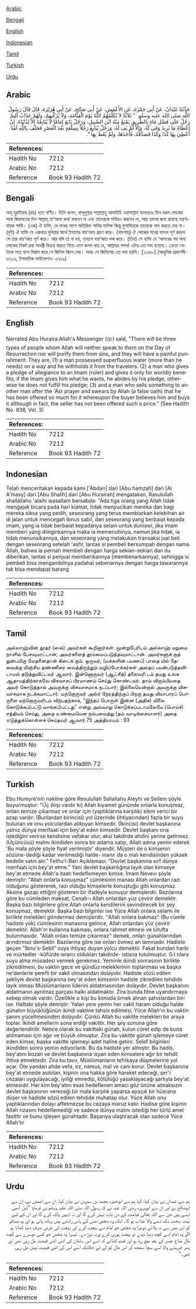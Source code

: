 [Arabic](#arabic)

[Bengali](#bengali)

[English](#english)

[Indonesian](#indonesian)

[Tamil](#tamil)

[Turkish](#turkish)

[Urdu](#urdu)

## Arabic


<div dir="rtl" lang="ar" style={{fontSize:'larger',backgroundColor:'#f8f9fa',padding:20}}>
حَدَّثَنَا عَبْدَانُ، عَنْ أَبِي حَمْزَةَ، عَنِ الأَعْمَشِ، عَنْ أَبِي صَالِحٍ، عَنْ أَبِي هُرَيْرَةَ، قَالَ قَالَ رَسُولُ اللَّهِ صلى الله عليه وسلم ‏ "‏ ثَلاَثَةٌ لاَ يُكَلِّمُهُمُ اللَّهُ يَوْمَ الْقِيَامَةِ، وَلاَ يُزَكِّيهِمْ، وَلَهُمْ عَذَابٌ أَلِيمٌ رَجُلٌ عَلَى فَضْلِ مَاءٍ بِالطَّرِيقِ يَمْنَعُ مِنْهُ ابْنَ السَّبِيلِ، وَرَجُلٌ بَايَعَ إِمَامًا لاَ يُبَايِعُهُ إِلاَّ لِدُنْيَاهُ، إِنْ أَعْطَاهُ مَا يُرِيدُ وَفَى لَهُ، وَإِلاَّ لَمْ يَفِ لَهُ، وَرَجُلٌ يُبَايِعُ رَجُلاً بِسِلْعَةٍ بَعْدَ الْعَصْرِ فَحَلَفَ بِاللَّهِ لَقَدْ أُعْطِيَ بِهَا كَذَا وَكَذَا فَصَدَّقَهُ، فَأَخَذَهَا، وَلَمْ يُعْطَ بِهَا ‏"‏‏.‏
</div>
<div style={{backgroundColor:'#f8f9fa',padding:20, marginBottom: 10}}><table> <thead> <tr> <th>References:</th> <th></th> </tr> </thead> <tbody><tr><td>Hadith No</td><td>7212</td></tr><tr><td>Arabic No</td><td>7212</td></tr><tr><td>Reference</td><td>Book 93 Hadith 72</td></tr></tbody></table></div>

## Bengali


<div dir="ltr" lang="bn" style={{fontSize:'larger',backgroundColor:'#f8f9fa',padding:20}}>
আবূ হুরাইরাহ (রাঃ) হতে বর্ণিত। তিনি বলেন, রাসূলুল্লাহ সাল্লাল্লাহু আলাইহি ওয়াসাল্লাম বলেছেনঃ তিন রকম লোকের সঙ্গে কিয়ামতের দিন আল্লাহ্ তা‘আলা কথা বলবেন না এবং তাদেরকে পবিত্রও করবেন না, আর তাদের জন্য রয়েছে যন্ত্রণাদায়ক শাস্তি। (এক) ঐ ব্যক্তি, যে পথের পাশে অতিরিক্ত পানির মালিক কিন্তু মুসাফিরকে তাত্থেকে পান করতে দেয় না। (দুই) ঐ ব্যক্তি যে একমাত্র দুনিয়ার স্বার্থে ইমামের বায়‘আত গ্রহণ করে। (বাদশাহ্) ঐ লোকের মনের বাসনা পূর্ণ করলে সে তার বায়‘আত পূর্ণ করে। আর যদি তা না হয়, তাহলে বায়‘আত ভঙ্গ করে। (তিন) সে ব্যক্তি যে ‘আসরের পর অন্য লোকের নিকট দ্রব্য সামগ্রী বিক্রয় করতে গিয়ে এমন কসম খায় যে, আল্লাহর শপথ! এটার এত দাম হয়েছে। ক্রেতা সেটাকে সত্য বলে বিশ্বাস করে সে জিনিস কিনে নেয়। অথচ সে জিনিসের এত দাম হয়নি। [২৩৫৮] (আধুনিক প্রকাশনী- ৬৭০৬, ইসলামিক ফাউন্ডেশন- ৬৭১৯)
</div>
<div style={{backgroundColor:'#f8f9fa',padding:20, marginBottom: 10}}><table> <thead> <tr> <th>References:</th> <th></th> </tr> </thead> <tbody><tr><td>Hadith No</td><td>7212</td></tr><tr><td>Arabic No</td><td>7212</td></tr><tr><td>Reference</td><td>Book 93 Hadith 72</td></tr></tbody></table></div>

## English


<div dir="ltr" lang="en" style={{fontSize:'larger',backgroundColor:'#f8f9fa',padding:20}}>
Narrated Abu Huraira:Allah's Messenger (ﷺ) said, "There will be three types of people whom Allah will neither speak to them on the Day of Resurrection nor will purify them from sins, and they will have a painful punishment: They are, (1) a man possessed superfluous water (more than he needs) on a way and he withholds it from the travelers. (2) a man who gives a pledge of allegiance to an Imam (ruler) and gives it only for worldly benefits, if the Imam gives him what he wants, he abides by his pledge, otherwise he does not fulfill his pledge; (3) and a man who sells something to another man after the 'Asr prayer and swears by Allah (a false oath) that he has been offered so much for it whereupon the buyer believes him and buys it although in fact, the seller has not been offered such a price." (See Hadith No. 838, Vol. 3)
</div>
<div style={{backgroundColor:'#f8f9fa',padding:20, marginBottom: 10}}><table> <thead> <tr> <th>References:</th> <th></th> </tr> </thead> <tbody><tr><td>Hadith No</td><td>7212</td></tr><tr><td>Arabic No</td><td>7212</td></tr><tr><td>Reference</td><td>Book 93 Hadith 72</td></tr></tbody></table></div>

## Indonesian


<div dir="ltr" lang="id" style={{fontSize:'larger',backgroundColor:'#f8f9fa',padding:20}}>
Telah menceritakan kepada kami ['Abdan] dari [Abu hamzah] dari [Al A'masy] dari [Abu Shalih] dari [Abu Hurairah] mengatakan, Rasulullah shallallahu 'alaihi wasallam bersabda: "Ada tiga orang yang Allah tidak mengajak bicara pada hari kiamat, tidak menyucikan mereka dan bagi mereka siksa yang pedih, seseorang yang terus membiarkan kelebihan air di jalan untuk mencegah ibnus sabil, dan seseorang yang berbaiat kepada imam, yang ia tidak berbaiat kepadanya selain untuk duniawi, jika imam memberi yang diinginkannya maka ia memenuhinya, namun jika tidak, ia tidak menunaikannya, dan seseorang yang melakukan transaksi jual beli dengan seseorang setelah 'ashr, lantas si pembeli bersumpah dengan nama Allah, bahwa ia pernah membeli dengan harga sekian-sekian dan itu diberikan, lantas si penjual memberikannya (membenarkannya), sehingga si pembeli bisa mengambilnya padahal sebenarnya dengan harga tawarannya tak bisa mendapat barang
</div>
<div style={{backgroundColor:'#f8f9fa',padding:20, marginBottom: 10}}><table> <thead> <tr> <th>References:</th> <th></th> </tr> </thead> <tbody><tr><td>Hadith No</td><td>7212</td></tr><tr><td>Arabic No</td><td>7212</td></tr><tr><td>Reference</td><td>Book 93 Hadith 72</td></tr></tbody></table></div>

## Tamil


<div dir="ltr" lang="ta" style={{fontSize:'larger',backgroundColor:'#f8f9fa',padding:20}}>
அல்லாஹ்வின் தூதர் (ஸல்) அவர்கள் கூறினார்கள்: மூன்றுபேரிடம் அல்லாஹ் மறுமை நாளில் பேசவுமாட்டான்; அவர்களைத் தூய்மைப்படுத்தவுமாட்டான். அவர்களுக் குத் துன்பமிகு வேதனைதான் கிடைக் கும். ஒருவர், (மக்களின் பயணப்) பாதை யில் தேவைக்கு மிஞ்சிய தண்ணீரை வைத்திருந்தும் வழிப்போக்கர்கள் அதைப் பயன்படுத்தவிடாமல் தடுத்துவிட்டவர் ஆவார். இன்னொருவர் (ஆட்சித்) தலைவரி டம் தமது உலக ஆதாயத்திற்காகவே விசுவாசப் பிரமாணம் செய்து கொண்டவர். தாம் விரும்பியதை அவர் கொடுத்தால் அவருக்கு விசுவாசமாக நடப்பார்; இல்லையென்றால் அவருக்கு விசுவாசமாக நடக்கமாட்டார். மற்றொருவர் அஸ்ர் நேரத்திற்குப் பிறகு தமது வியாபாரப் பொருளை மற்றொருவரிடம் விற்பதற்காக, “இந்தப் பொருள் இன்ன (அதிக) விலை கொடுக்கப்(பட்டு வாங்கப்)பட்டது” என்று அவ்வாறு கொடுக்கப்படாமலேயே (பொய்ச்) சத்தியம் செய்து, அதை உண்மையென நம்பவைத்து (தம் வாடிக்கையாளர்) அதை எடுத்துக்கொள்ளச் செய்தவர் ஆவார்.75 அத்தியாயம் : 93
</div>
<div style={{backgroundColor:'#f8f9fa',padding:20, marginBottom: 10}}><table> <thead> <tr> <th>References:</th> <th></th> </tr> </thead> <tbody><tr><td>Hadith No</td><td>7212</td></tr><tr><td>Arabic No</td><td>7212</td></tr><tr><td>Reference</td><td>Book 93 Hadith 72</td></tr></tbody></table></div>

## Turkish


<div dir="ltr" lang="tr" style={{fontSize:'larger',backgroundColor:'#f8f9fa',padding:20}}>
Ebu Hureyre'nin nakline göre Resulullah Sallallahu Aleyhi ve Sellem şöyle buyurmuştur: "Üç (kişi vardır ki) Allah kıyamet gününde onlarla konuşmaz, onları temize çıkarmaz ve onlar için (yaptıklarına karşılık) elem verici bir azap vardır: (Bunlardan birincisi) yol üzerinde (ihtiyacından) fazla bir suyu bulunan ve onu yolculardan alıkoyan kimsedir. (İkincisi) devlet başkanına yalnız dünya menfaati için bey'at eden kimsedir. Devlet başkanı ona istediğini verirse kendisine vefakar olur, aksi takdirde ahdini yerine getirmez. (Üçüncüsü) malını ikindiden sonra bir adama satıp, Allah adına yemin ederek 'Bu mala şöyle şöyle fiyat verilmiştir' diyendir. Müşteri de o kimsenin sözüne-dediği kadar verilmediği halde- inanır da o malı kendisinden yüksek bedelle satın alır." Fethu'l-Bari Açıklaması: "Devlet başkanına sırf dünya menfaati için bey'at etme." Yani devlet başkanlığına layık olan kimseye bey'at etmede Allah'a itaatı hedeflemeyen kimse. İmam Nevevı şöyle demiştir: "Allah onlarla konuşmaz" cümlesinin manası Allah onlardan razı olduğunu göstererek, razı olduğu kimselerle konuştuğu gibi konuşmaz. Aksine gazap ettiğini gösteren bir ifadeyle konuşur demişlerdir. Bazılarına göre bu cümleden maksat, Cenab-ı Allah onlardan yüz çevirir demektir. Başka bazı bilginlere göre Allah onlarla kendilerini sevindirecek bir şey konuşmaz, demektir. Başka bazı bilginler ise Yüce Allah onlara selamı ile birlikte melekleri göndermez demişlerdir. ''Allah onlara bakmaz" (Bu cümle hadiste yok) cümlesinin manasına gelince, Allah onlardan yüz çevirir demektir. Allah'ın kullarına bakması, onlara rahmet etmesi ve lütufta bulunmasıdır. "Allah onları temize çıkarmaz" demek, onları günahlarından arındırmaz demektir. Bazılarına göre ise onları övmez an lamınadır. Hadiste geçen "İbnu's-Sebll" suya ihtiyaç duyan yolcu demektir. Fakat bundan harbi ve mürtedler -küfürde ısrarcı oldukları takdirde- istisna tutulmuştur. G:l nlara suyu alma müsadesi vermek gerekmez. Yeminle ikindi sonrasının birlikte zikredilmesi, bu vaktin gece ve gündüz meleklerinin toplanması ve başka ne'denlerle şerefli bir vakit olmasından dolayıdır. Hadiste sözü edilen şekliyle devlet başkanına bey'at eden kimsenin hadiste zikredilen tehdide layık olması Müslümanların liderini aldatmasından dolayıdır. Devlet başkanını aldatmanın ayrılmaz parçası halkı aldatmaktır. Zira bunda fitne uyandırmaya sebep olmak vardır. Özellikle o kişi bu konuda örnek alınan şahıslardan biri ise. Hattabi şöyle demiştir: Yalan yere yemin her vakit haram olduğu halde günahın büyüklüğünün ikindi vaktine tahsis edilmesi, Yüce Allah'ın bu vaktin şanını yüceltmesinden dolayıdır. Çünkü Allah bu vakitte melekleri bir araya toplar. İkindi amellerin sona erdiği vakittir. Her şey sonuna göre değerlendirilir. Netice olarak bu vakitteki günah, kulun cüret edip de buna atılmaması için ağır ve büyük olmuştur. Zira bu vakitte günah işlemeye cüret eden kimse, başka vakitte işlemeyi adet haline getirir. Selef bilginleri ikindiden sonra yemin ediyorlardı. Bu da hadiste yer almıştır. Bu hadis, bey'atını bozan ve devlet başkanına isyan eden kimselere ağır bir tehdit ihtiva etmektedir. Zira bu tavır, Müslümanların tefrikaya düşmelerine yol açar. Öte yandan ahde vefa, ırz, namus, mal ve canı korur. Devlet başkanına bey'at etmede asılolan, kişinin ona hakka göre hareket edeceği, şer'i cezaları uygulayacağı, iyiliği emredip, kötülüğü yasaklayacağı şartıyla bey'at etmesidir. Her kim bey'atını esas hedeflenen amacı göz önüne almaksızın devlet başkanının vereceği bir mala karşılık yaparsa apaçık bir hüsrana düşer ve hadiste sözü edilen tehdide muhatap olur. Yüce Allah onu yaptıklarından dolayı affetmezse bu cezaya maruz kalır. Hadise göre kişinin Allah rızasını hedeflemediği ve sadece dünya malını istediği her türlü amel fasittir ve bunu işleyen günahtadır. Başarıya ulaştıracak olan sadece Yüce Allah'tır
</div>
<div style={{backgroundColor:'#f8f9fa',padding:20, marginBottom: 10}}><table> <thead> <tr> <th>References:</th> <th></th> </tr> </thead> <tbody><tr><td>Hadith No</td><td>7212</td></tr><tr><td>Arabic No</td><td>7212</td></tr><tr><td>Reference</td><td>Book 93 Hadith 72</td></tr></tbody></table></div>

## Urdu


<div dir="rtl" lang="ur" style={{fontSize:'larger',backgroundColor:'#f8f9fa',padding:20}}>
ہم سے عبدان نے بیان کیا، کہا ہم سے ابوحمزہ محمد بن سیرین نے بیان کیا، ان سے اعمش نے، ان سے ابوصالح نے اور ان سے ابوہریرہ رضی اللہ عنہ نے کہ رسول اللہ صلی اللہ علیہ وسلم نے فرمایا ”تین آدمی ایسے ہیں جن سے اللہ تعالیٰ قیامت کے دن بات نہیں کرے گا اور نہ انہیں پاک کرے گا اور ان کے لیے بہت سخت دکھ دینے والا عذاب ہو گا۔ ایک وہ شخص جس کے پاس راستے میں زیادہ پانی ہو اور وہ مسافر کو اس میں سے نہ پلائے دوسرا وہ شخص جو امام سے بیعت کرے اور بیعت کی غرض صرف دنیا کمانا ہو اگر وہ امام اسے کچھ دنیا دیدے تو بیعت پوری کرے ورنہ توڑ دے۔ تیسرا وہ شخص جو کسی دوسرے سے کچھ مال متاع عصر کے بعد بیچ رہا ہو اور قسم کھائے کہ اسے اس سامان کی اتنی اتنی قیمت مل رہی تھی اور پھر خریدنے والا اسے سچا سمجھ کر اس مال کو لے لے حالانکہ اسے اس کی اتنی قیمت نہیں مل رہی تھی۔“
</div>
<div style={{backgroundColor:'#f8f9fa',padding:20, marginBottom: 10}}><table> <thead> <tr> <th>References:</th> <th></th> </tr> </thead> <tbody><tr><td>Hadith No</td><td>7212</td></tr><tr><td>Arabic No</td><td>7212</td></tr><tr><td>Reference</td><td>Book 93 Hadith 72</td></tr></tbody></table></div>